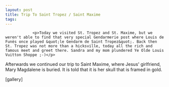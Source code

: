 ```yaml
---
layout: post
title: Trip To Saint Tropez / Saint Maxime
tags:
---
```



                <p>Today we visited St. Tropez and St. Maxime, but we weren't able to find that very special Gendarmerie post where Louis de Funès once played &quot;le Gendarm de Saint Tropez&quot;. Back then St. Tropez was not more than a hicksville, today all the rich and famous meet and greet there. Sandra and my mom plundered Ye Olde Louis Vuitton Shoppe ;-)</p>
<p>Afterwards we continued our trip to Saint Maxime, where Jesus' girlfriend, Mary Magdalene is buried. It is told that it is her skull that is framed in gold.</p>
<p>[gallery]</p>
